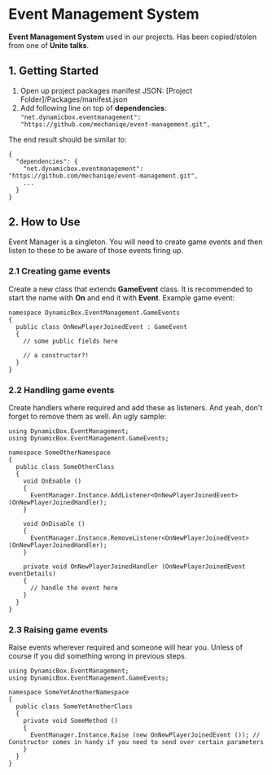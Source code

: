 # Event Management System
**Event Management System** used in our projects. Has been copied/stolen from one of **Unite talks**.

## 1. Getting Started

1. Open up project packages manifest JSON: [Project Folder]/Packages/manifest.json
2. Add following line on top of **dependencies**: `"net.dynamicbox.eventmanagement": "https://github.com/mechaniqe/event-management.git",`

The end result should be similar to:
```
{
  "dependencies": {
    "net.dynamicbox.eventmanagement": "https://github.com/mechaniqe/event-management.git",
    ...
  }
}
```

## 2. How to Use

Event Manager is a singleton. You will need to create game events and then listen to these to be aware of those events firing up.

### 2.1 Creating game events

Create a new class that extends **GameEvent** class. It is recommended to start the name with **On** and end it with **Event**. Example game event:
```
namespace DynamicBox.EventManagement.GameEvents
{
  public class OnNewPlayerJoinedEvent : GameEvent
  {
    // some public fields here
    
    // a constructor?!
  }
}
```

### 2.2 Handling game events

Create handlers where required and add these as listeners. And yeah, don't forget to remove them as well. An ugly sample:

```
using DynamicBox.EventManagement;
using DynamicBox.EventManagement.GameEvents;

namespace SomeOtherNamespace
{
  public class SomeOtherClass
  {
    void OnEnable ()
    {
      EventManager.Instance.AddListener<OnNewPlayerJoinedEvent> (OnNewPlayerJoinedHandler);
    }
    
    void OnDisable ()
    {
      EventManager.Instance.RemoveListener<OnNewPlayerJoinedEvent> (OnNewPlayerJoinedHandler);
    }
    
    private void OnNewPlayerJoinedHandler (OnNewPlayerJoinedEvent eventDetails)
    {
      // handle the event here
    }
  }
}
```

### 2.3 Raising game events

Raise events wherever required and someone will hear you. Unless of course if you did something wrong in previous steps.

```
using DynamicBox.EventManagement;
using DynamicBox.EventManagement.GameEvents;

namespace SomeYetAnotherNamespace
{
  public class SomeYetAnotherClass
  {
    private void SomeMethod ()
    {
      EventManager.Instance.Raise (new OnNewPlayerJoinedEvent ()); // Constructor comes in handy if you need to send over certain parameters
    }
  }
}
```
